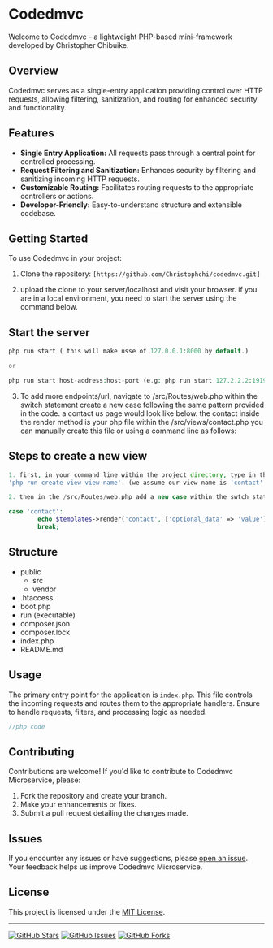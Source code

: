 # Codedmvc

Welcome to Codedmvc - a lightweight PHP-based mini-framework developed by Christopher Chibuike.

## Overview

Codedmvc serves as a single-entry application providing control over HTTP requests, allowing filtering, sanitization, and routing for enhanced security and functionality.

## Features

- **Single Entry Application:** All requests pass through a central point for controlled processing.
- **Request Filtering and Sanitization:** Enhances security by filtering and sanitizing incoming HTTP requests.
- **Customizable Routing:** Facilitates routing requests to the appropriate controllers or actions.
- **Developer-Friendly:** Easy-to-understand structure and extensible codebase.

## Getting Started

To use Codedmvc in your project:

1. Clone the repository: `[https://github.com/Christophchi/codedmvc.git]`

2. upload the clone to your server/localhost and visit your browser. if you
are in a local environment, you need to start the server using the command below.

## Start the server

```php
php run start ( this will make usse of 127.0.0.1:8000 by default.)

or

php run start host-address:host-port (e.g: php run start 127.2.2.2:1919)
```

3. To add more endpoints/url, navigate to /src/Routes/web.php within the switch statement create a new case following the same pattern provided in the code. a contact us page would look like below. the contact inside the render method is your php file within the /src/views/contact.php you can manually create this file or using a command line as follows: 

## Steps to create a new view

```php
1. first, in your command line within the project directory, type in this command.
'php run create-view view-name'. (we assume our view name is 'contact' in this tutorial.)

2. then in the /src/Routes/web.php add a new case within the swtch statement using the creatd view name in the format below. the view name is the first argument our render method takes so that is why i passed the contact first. then the second paremeter is the array of data needed within your view. This is completely optional but you may need it with time. to access the data in your contact view fie, you can simply echo it like this <?= $optional_data  ?> this will automatically output (value)

case 'contact':
        echo $templates->render('contact', ['optional_data' => 'value']);
        break;
```

## Structure
- public
  - src
  - vendor
- .htaccess
- boot.php
- run (executable)
- composer.json
- composer.lock
- index.php
- README.md



## Usage

The primary entry point for the application is `index.php`. This file controls the incoming requests and routes them to the appropriate handlers. Ensure to handle requests, filters, and processing logic as needed.

```php
//php code
```

## Contributing

Contributions are welcome! If you'd like to contribute to Codedmvc Microservice, please:

1. Fork the repository and create your branch.
2. Make your enhancements or fixes.
3. Submit a pull request detailing the changes made.

## Issues

If you encounter any issues or have suggestions, please [open an issue](../../issues). Your feedback helps us improve Codedmvc Microservice.

## License

This project is licensed under the [MIT License](LICENSE).

---

[![GitHub Stars](https://img.shields.io/github/stars/[christophchi]/[codedmvc].svg?style=flat&label=Stars)](https://github.com/[christophchi]/[codedmvc])
[![GitHub Issues](https://img.shields.io/github/issues/[christophchi]/[codedmvc].svg)](https://github.com/[christophchi]/[codedmvc]/issues)
[![GitHub Forks](https://img.shields.io/github/forks/[christophchi]/[codedmvc].svg?style=flat&label=Forks)](https://github.com/[christophchi]/[codedmvc]/network)
```